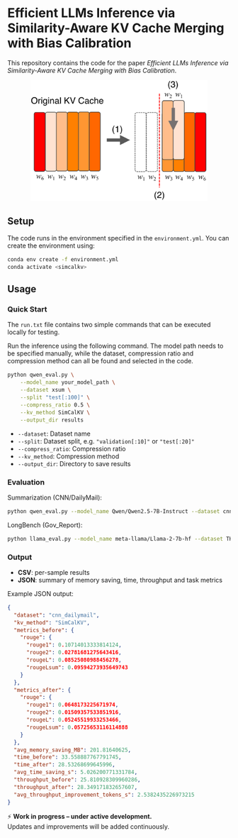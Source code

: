 # Efficient LLMs Inference via Similarity-Aware KV Cache Merging with Bias Calibration

This repository contains the code for the paper *Efficient LLMs Inference via Similarity-Aware KV Cache Merging with Bias Calibration*.  

<!-- 缩放图片显示 -->
<p align="center">
  <img src="analysis/Illustration.png" alt="Project Illustration" width="400">
</p>

## Setup
The code runs in the environment specified in the `environment.yml`.
You can create the environment using:

```bash
conda env create -f environment.yml
conda activate <simcalkv>
```
## Usage

### Quick Start
The `run.txt` file contains two simple commands that can be executed locally for testing.

Run the inference using the following command. The model path needs to be specified manually, while the dataset, compression ratio and compression method can all be found and selected in the code.
```bash
python qwen_eval.py \
    --model_name your_model_path \
    --dataset xsum \
    --split "test[:100]" \
    --compress_ratio 0.5 \
    --kv_method SimCalKV \
    --output_dir results
```
* `--dataset`: Dataset name
* `--split`: Dataset split, e.g. `"validation[:10]"` or `"test[:20]"`
* `--compress_ratio`: Compression ratio
* `--kv_method`: Compression method
* `--output_dir`: Directory to save results

### Evaluation

Summarization (CNN/DailyMail):

```bash
python qwen_eval.py --model_name Qwen/Qwen2.5-7B-Instruct --dataset cnn_dailymail --split "test[:100]" --compress_ratio 0.4 --kv_method SimCalKV --output_dir results
```

LongBench (Gov_Report):

```bash
python llama_eval.py --model_name meta-llama/Llama-2-7b-hf --dataset THUDM/LongBench/gov_report --split "validation[:200]" --compress_ratio 0.8 --kv_method PyramidInfer --output_dir results
```

### Output

* **CSV**: per-sample results
* **JSON**: summary of memory saving, time, throughput and task metrics

Example JSON output:

```json
{
  "dataset": "cnn_dailymail",
  "kv_method": "SimCalKV",
  "metrics_before": {
    "rouge": {
      "rouge1": 0.10714013333814124,
      "rouge2": 0.02781681275643416,
      "rougeL": 0.08525080988456278,
      "rougeLsum": 0.09594273935649743
    }
  },
  "metrics_after": {
    "rouge": {
      "rouge1": 0.0648173225671974,
      "rouge2": 0.01509357533851916,
      "rougeL": 0.05245519933253466,
      "rougeLsum": 0.05725653116114888
    }
  },
  "avg_memory_saving_MB": 201.81640625,
  "time_before": 33.558887767791745,
  "time_after": 28.53268699645996,
  "avg_time_saving_s": 5.026200771331784,
  "throughput_before": 25.810928309960286,
  "throughput_after": 28.349171832657607,
  "avg_throughput_improvement_tokens_s": 2.5382435226973215
}
```

⚡ **Work in progress – under active development.**  
Updates and improvements will be added continuously.
